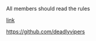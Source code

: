 All members should read the rules

[link](https://github.com/deadlyvipers)

https://github.com/deadlyvipers

